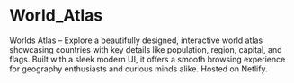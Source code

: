 # World_Atlas
Worlds Atlas – Explore a beautifully designed, interactive world atlas showcasing countries with key details like population, region, capital, and flags. Built with a sleek modern UI, it offers a smooth browsing experience for geography enthusiasts and curious minds alike. Hosted on Netlify.
